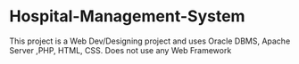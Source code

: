 # Hospital-Management-System


This project is a Web Dev/Designing project and uses Oracle DBMS, Apache Server ,PHP, HTML, CSS.
Does not use any Web Framework
